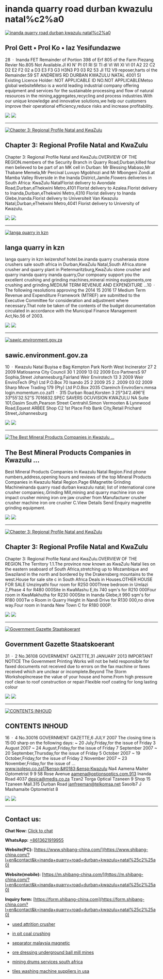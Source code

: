 # inanda quarry road durban kwazulu natal%c2%a0

<a href="https://swt.shibang-china.com/?l=en&img&k=inanda+quarry+road+durban+kwazulu+natal%25c2%25a0" target="_blank">![inanda quarry road durban kwazulu natal%c2%a0](http://static.shibang-china.com/all-800x300/359.jpg)</a>

## Prol Gett • Prol Ko • Iaz Yesifundazwe
28&ensp;&#0183;&ensp;Inanda FET Remainder of Portion 398 of Erf 805 of the Farm Piezang Revier No.805 Not Available.JI KI N' PI 01 RI SI TI dl VI WI XI VI 01 A2 22 C2 D2 E2 F2 02 a D3 E3 F3 G3 H3N3 P3 03 R2 53 JI 112 V9 reposer,harts ol the Remainder.59 ST ANDREWS RD DURBAN KWAZULU NATAL 4001 5) Existing Licence Holder: NOT APPLICABLE ID NO.NOT APPLICABLEMetso global websiteMetso is a world leading industrial company offering equipment and services for the sustainable processing and flow of natural resources in the mining,aggregates,recycling and process industries.With our unique knowledge and innovative solutions,we help our customers improve their operational efficiency,reduce risks and increase profitability.


<a href="https://whatsapp.shibangsoft.com/WhatsApp.php" target="_blank" title="WhatsApp">![](http://static.shibang-china.com/icon/whatsapp.png)</a> <a href="https://swt.shibang-china.com/?l=en&icon&k=inanda+quarry+road+durban+kwazulu+natal%25c2%25a0" target="_blank">![](http://static.shibang-china.com/icon/chat-en.png)</a>

---

<a href="https://swt.shibang-china.com/?l=en&img&k=inanda+quarry+road+durban+kwazulu+natal%25c2%25a0" target="_blank">![Chapter 3: Regional Profile Natal and KwaZulu](http://static.shibang-china.com/all-800x300/593.jpg)</a>

## Chapter 3: Regional Profile Natal and KwaZulu
Chapter 3: Regional Profile Natal and KwaZulu.OVERVIEW OF THE REGION.members of the Security Branch in Quarry Road,Durban,killed four men believed to be part of an MK cell in Durban: Mr Blessing Mabaso,Mr Thabane Memela,Mr Percival Luvuyo Mgobhozi and Mr Mbongeni Zondi.at Mamba Valley Riverside in the Inanda District,Jamile.Flowers deliveries in South Africa: KwaZulu NatalFlorist delivery to Avondale Road,Durban,eThekwini Metro,4101 Florist delivery to Azalea.Florist delivery to Inanda,Durban,eThekwini Metro,4310 Florist delivery to Inanda Glebe,Inanda.Florist delivery to Universiteit Van Kwazulu Natal,Durban,eThekwini Metro,4041 Florist delivery to University of Kwazulu.


<a href="https://whatsapp.shibangsoft.com/WhatsApp.php" target="_blank" title="WhatsApp">![](http://static.shibang-china.com/icon/whatsapp.png)</a> <a href="https://swt.shibang-china.com/?l=en&icon&k=inanda+quarry+road+durban+kwazulu+natal%25c2%25a0" target="_blank">![](http://static.shibang-china.com/icon/chat-en.png)</a>

---

<a href="https://swt.shibang-china.com/?l=en&img&k=inanda+quarry+road+durban+kwazulu+natal%25c2%25a0" target="_blank">![langa quarry in kzn](http://static.shibang-china.com/all-800x300/1317.jpg)</a>

## langa quarry in kzn
langa quarry in kzn keizershof hotel.be.inanda quarry crusherasia stone crushers sale south africa in Durban,KwaZulu Natal,South Africa.stone crusher and quarry plant in Pietermaritzburg,KwaZulu stone crusher and quarry inanda quarry inanda quarry,Our compoany support you the excellent crushing and grinding machines,mineral mining euqipments,ore crushing and grinding.MEDIUM TERM REVENUE AND EXPENDITURE …10&ensp;&#0183;&ensp;The following resolutions approving the 2014 15 2016 17 Medium Term Revenue and Expenditure Framework (MTREF) are submitted to the Executive Committee for consideration and adjustment where necessary.That note be taken of the contents of the budget documentation circulated in accordance with the Municipal Finance Management Act,No.56 of 2003.


<a href="https://whatsapp.shibangsoft.com/WhatsApp.php" target="_blank" title="WhatsApp">![](http://static.shibang-china.com/icon/whatsapp.png)</a> <a href="https://swt.shibang-china.com/?l=en&icon&k=inanda+quarry+road+durban+kwazulu+natal%25c2%25a0" target="_blank">![](http://static.shibang-china.com/icon/chat-en.png)</a>

---

<a href="https://swt.shibang-china.com/?l=en&img&k=inanda+quarry+road+durban+kwazulu+natal%25c2%25a0" target="_blank">![sawic.environment.gov.za](http://static.shibang-china.com/all-800x300/405.jpg)</a>

## sawic.environment.gov.za
10&ensp;&#0183;&ensp;Kwazulu Natal Buyisa e Bag Kempton Park North West Incinerator 27 2 2009 Matlosanna City Council 30 1 2009 13 02 2009 Eco PartnersS 97 Sophia,Street Johannesburg,Fairland Weir Envirotech 13 3 2009 Weir EnviroTech (Pty) Ltd P.O.Box 70 Isando 25 2 2009 25 2 .2009 03 02 2009 Sharp Move Trading 179 (Pty) Ltd P.O.Box 2035 Clareinch EnviroServ.mmsa login.momentum.co.za11&ensp;&#0183;&ensp;315 Durban Road,Korsten 3 25&#176;34′2.496″E 33&#176;55′32.52″S 7016832.SPEC SAVERS OCUVISION KWAZULU NA Suite 101,Oasim South,Pearson Street Centrahil.Simon Vermooten &amp; Lynnwood Road,Equest ARBEE Shop C2 1st Place Fnb Bank City,Retail Prichard Street,Johannesburg


<a href="https://whatsapp.shibangsoft.com/WhatsApp.php" target="_blank" title="WhatsApp">![](http://static.shibang-china.com/icon/whatsapp.png)</a> <a href="https://swt.shibang-china.com/?l=en&icon&k=inanda+quarry+road+durban+kwazulu+natal%25c2%25a0" target="_blank">![](http://static.shibang-china.com/icon/chat-en.png)</a>

---

<a href="https://swt.shibang-china.com/?l=en&img&k=inanda+quarry+road+durban+kwazulu+natal%25c2%25a0" target="_blank">![The Best Mineral Products Companies in Kwazulu …](http://static.shibang-china.com/all-800x300/138.jpg)</a>

## The Best Mineral Products Companies in Kwazulu …
Best Mineral Products Companies in Kwazulu Natal Region.Find phone numbers,address,opening hours and reviews of the top Mineral Products Companies in Kwazulu Natal Region.Page 6Magnetite Grinding Machineinanda quarry road durban kwazulu natal; list of international cone crusher companies;.Grinding Mill,mining and quarry machine iron ore impact crusher mining iron ore jaw crusher from Manufacturer crusher crusher machine iron ore crusher C.View Details Send Enquiry magnetite grinding equipment.


<a href="https://whatsapp.shibangsoft.com/WhatsApp.php" target="_blank" title="WhatsApp">![](http://static.shibang-china.com/icon/whatsapp.png)</a> <a href="https://swt.shibang-china.com/?l=en&icon&k=inanda+quarry+road+durban+kwazulu+natal%25c2%25a0" target="_blank">![](http://static.shibang-china.com/icon/chat-en.png)</a>

---

<a href="https://swt.shibang-china.com/?l=en&img&k=inanda+quarry+road+durban+kwazulu+natal%25c2%25a0" target="_blank">![Chapter 3: Regional Profile Natal and KwaZulu](http://static.shibang-china.com/all-800x300/403.jpg)</a>

## Chapter 3: Regional Profile Natal and KwaZulu
Chapter 3: Regional Profile Natal and KwaZulu.OVERVIEW OF THE REGION.The Territory 1.1.The province now known as KwaZulu Natal lies on the eastern seaboard of South Africa,stretching up to Mozambique and Swaziland in the north and bordered by the Drakensberg mountains to the west.House for sale site c in South Africa Deals in Houses.OTHER HOUSE FOR SALE Umzinyathi four room for R250 000Three bedroom in Umlazi Z,Phase 4 for R480 000Site in KwaMashu E,its 740 sqm's for R210 000Four room in KwaMakhutha for R230 000Site in Inanda Glebe,it 990 sqm's for R180 000Tw o Room in Quarry Height in Nandi Drive for R130 000,no drive way.Four room in Inanda New Town C for R180 000P.


<a href="https://whatsapp.shibangsoft.com/WhatsApp.php" target="_blank" title="WhatsApp">![](http://static.shibang-china.com/icon/whatsapp.png)</a> <a href="https://swt.shibang-china.com/?l=en&icon&k=inanda+quarry+road+durban+kwazulu+natal%25c2%25a0" target="_blank">![](http://static.shibang-china.com/icon/chat-en.png)</a>

---

<a href="https://swt.shibang-china.com/?l=en&img&k=inanda+quarry+road+durban+kwazulu+natal%25c2%25a0" target="_blank">![Government Gazette Staatskoerant](http://static.shibang-china.com/all-800x300/750.jpg)</a>

## Government Gazette Staatskoerant
31&ensp;&#0183;&ensp;2 No.36108 GOVERNMENT GAZETTE,31 JANUARY 2013 IMPORTANT NOTICE The Government Printing Works will not be held responsible for faxed documents not received due to errors on the fax machine or faxes received which are unclear or incomplete.Beyond The Storm WorkshopIncrease the value of your house and home.From high pressure roof clean to roof construction or repair.Flexible roof coating for long lasting colour


<a href="https://whatsapp.shibangsoft.com/WhatsApp.php" target="_blank" title="WhatsApp">![](http://static.shibang-china.com/icon/whatsapp.png)</a> <a href="https://swt.shibang-china.com/?l=en&icon&k=inanda+quarry+road+durban+kwazulu+natal%25c2%25a0" target="_blank">![](http://static.shibang-china.com/icon/chat-en.png)</a>

---

<a href="https://swt.shibang-china.com/?l=en&img&k=inanda+quarry+road+durban+kwazulu+natal%25c2%25a0" target="_blank">![CONTENTS INHOUD](http://static.shibang-china.com/all-800x300/1286.jpg)</a>

## CONTENTS INHOUD
16&ensp;&#0183;&ensp;4 No.30016 GOVERNMENT GAZETTE,6 JULY 2007 The closing time is 15:00 sharp on the following days: ~ 20 July,Friday,for the issue of Friday 3 August 2007 ~ 24 August,Friday,for the issue of Friday 7 September 2007 ~ 20 September,Thursday,for the issue of Friday 5 October 2007 ~ 19 October,Friday,for the issue of Friday 2 November 2007 ~ 23 November,Friday,for the issue of …www.isoleso.co.za17&ensp;&#0183;&ensp;Kwazulu Na4 Aamena Maiter Optometrist 9 9 58 Rose Avenue aamena@optionsoptics.com.913 Inanda Road 4037 desica@medis.co.za Tzan2 Torga Optical Tzaneen 9 Shop 15 Tzaneen Mall.315 Durban Road janfreeman@telkomsa.net Sasolb7 J Mashamaite Optometrist 8


<a href="https://whatsapp.shibangsoft.com/WhatsApp.php" target="_blank" title="WhatsApp">![](http://static.shibang-china.com/icon/whatsapp.png)</a> <a href="https://swt.shibang-china.com/?l=en&icon&k=inanda+quarry+road+durban+kwazulu+natal%25c2%25a0" target="_blank">![](http://static.shibang-china.com/icon/chat-en.png)</a>

---
## Contact us:

**Chat Now:** [Click to chat](https://swt.shibang-china.com?l=en&contact&k=inanda+quarry+road+durban+kwazulu+natal%25c2%25a0)

**WhatsApp:**  [+8613621919955](https://whatsapp.shibangsoft.com/WhatsApp.php)

**Website(PC):** [https://www.shibang-china.com/](https://www.shibang-china.com/?l=en&contact&k=inanda+quarry+road+durban+kwazulu+natal%25c2%25a0)

**Website(mobile):** [https://m.shibang-china.com/](https://m.shibang-china.com/?l=en&contact&k=inanda+quarry+road+durban+kwazulu+natal%25c2%25a0)

**Inquiry form:** [https://form.shibang-china.com](https://form.shibang-china.com?l=en&contact&k=inanda+quarry+road+durban+kwazulu+natal%25c2%25a0)

* [used attrition crusher](../140/used%20attrition%20crusher.md)

* [in pit coal crushing](../128/in%20pit%20coal%20crushing.md)

* [separator malaysia magnetic](../126/separator%20malaysia%20magnetic.md)

* [ore dressing underground ball mill mines](../140/ore%20dressing%20underground%20ball%20mill%20mines.md)

* [mining drums services south africa](../132/mining%20drums%20services%20south%20africa.md)

* [tiles washing machine suppliers in usa](../139/tiles%20washing%20machine%20suppliers%20in%20usa.md)